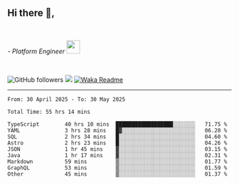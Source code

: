 <h2>Hi there  👋,</h2> </br>

<p><em>- Platform Engineer <img src="https://media.giphy.com/media/WUlplcMpOCEmTGBtBW/giphy.gif" width="30"> 
</em></p></br>


<!--[![Linkedin: prandogabriel](https://img.shields.io/badge/-prandogabriel-blue?style=flat-square&logo=Linkedin&logoColor=white&link=https://www.linkedin.com/in/prandogabriel/)](https://www.linkedin.com/in/prandogabriel)-->
![GitHub followers](https://img.shields.io/github/followers/prandogabriel?label=Follow&style=social)
![](https://komarev.com/ghpvc/?username=prandogabriel)
[![Waka Readme](https://github.com/prandogabriel/prandogabriel/actions/workflows/update-stats.yml.yml/badge.svg)](https://github.com/prandogabriel/prandogabriel/actions/workflows/update-stats.yml.yml)

---

<!--START_SECTION:waka-->

```golang
From: 30 April 2025 - To: 30 May 2025

Total Time: 55 hrs 14 mins

TypeScript        40 hrs 10 mins  ██████████████████░░░░░░░   71.75 %
YAML              3 hrs 28 mins   █▓░░░░░░░░░░░░░░░░░░░░░░░   06.20 %
SQL               2 hrs 34 mins   █░░░░░░░░░░░░░░░░░░░░░░░░   04.60 %
Astro             2 hrs 23 mins   █░░░░░░░░░░░░░░░░░░░░░░░░   04.26 %
JSON              1 hr 45 mins    ▓░░░░░░░░░░░░░░░░░░░░░░░░   03.15 %
Java              1 hr 17 mins    ▓░░░░░░░░░░░░░░░░░░░░░░░░   02.31 %
Markdown          59 mins         ▒░░░░░░░░░░░░░░░░░░░░░░░░   01.77 %
GraphQL           53 mins         ▒░░░░░░░░░░░░░░░░░░░░░░░░   01.59 %
Other             45 mins         ▒░░░░░░░░░░░░░░░░░░░░░░░░   01.37 %
```

<!--END_SECTION:waka-->
